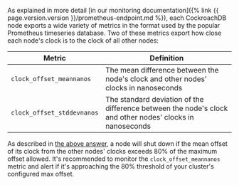 As explained in more detail [in our monitoring documentation]({% link {{ page.version.version }}/prometheus-endpoint.md %}), each CockroachDB node exports a wide variety of metrics in the format used by the popular Prometheus timeseries database. Two of these metrics export how close each node's clock is to the clock of all other nodes:

Metric | Definition
-------|-----------
`clock_offset_meannanos` | The mean difference between the node's clock and other nodes' clocks in nanoseconds
`clock_offset_stddevnanos` | The standard deviation of the difference between the node's clock and other nodes' clocks in nanoseconds

As described in [the above answer](#what-happens-when-node-clocks-are-not-properly-synchronized), a node will shut down if the mean offset of its clock from the other nodes' clocks exceeds 80% of the maximum offset allowed. It's recommended to monitor the `clock_offset_meannanos` metric and alert if it's approaching the 80% threshold of your cluster's configured max offset.
